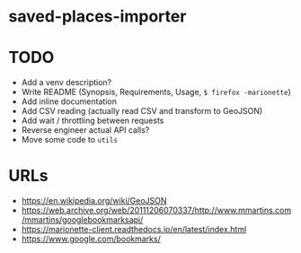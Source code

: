 # saved-places-importer

# TODO

- Add a venv description?
- Write README (Synopsis, Requirements, Usage, `$ firefox -marionette`)
- Add inline documentation
- Add CSV reading (actually read CSV and transform to GeoJSON)
- Add wait / throttling between requests
- Reverse engineer actual API calls?
- Move some code to `utils`

# URLs

- https://en.wikipedia.org/wiki/GeoJSON
- https://web.archive.org/web/20111206070337/http://www.mmartins.com/mmartins/googlebookmarksapi/
- https://marionette-client.readthedocs.io/en/latest/index.html
- https://www.google.com/bookmarks/